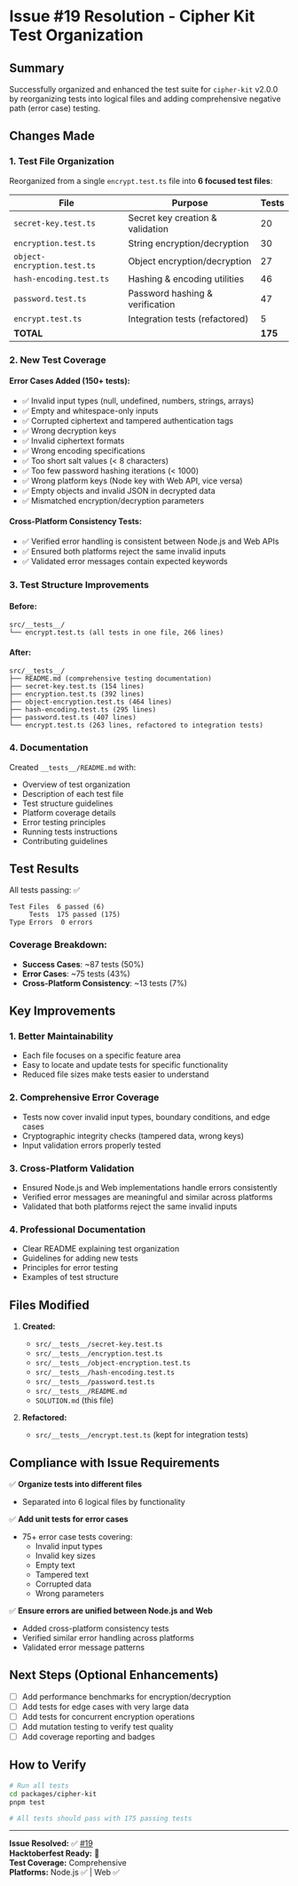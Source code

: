 # Issue #19 Resolution - Cipher Kit Test Organization

## Summary

Successfully organized and enhanced the test suite for `cipher-kit` v2.0.0 by reorganizing tests into logical files and adding comprehensive negative path (error case) testing.

## Changes Made

### 1. Test File Organization

Reorganized from a single `encrypt.test.ts` file into **6 focused test files**:

| File | Purpose | Tests |
|------|---------|-------|
| `secret-key.test.ts` | Secret key creation & validation | 20 |
| `encryption.test.ts` | String encryption/decryption | 30 |
| `object-encryption.test.ts` | Object encryption/decryption | 27 |
| `hash-encoding.test.ts` | Hashing & encoding utilities | 46 |
| `password.test.ts` | Password hashing & verification | 47 |
| `encrypt.test.ts` | Integration tests (refactored) | 5 |
| **TOTAL** | | **175** |

### 2. New Test Coverage

#### Error Cases Added (150+ tests):
- ✅ Invalid input types (null, undefined, numbers, strings, arrays)
- ✅ Empty and whitespace-only inputs
- ✅ Corrupted ciphertext and tampered authentication tags
- ✅ Wrong decryption keys
- ✅ Invalid ciphertext formats
- ✅ Wrong encoding specifications
- ✅ Too short salt values (< 8 characters)
- ✅ Too few password hashing iterations (< 1000)
- ✅ Wrong platform keys (Node key with Web API, vice versa)
- ✅ Empty objects and invalid JSON in decrypted data
- ✅ Mismatched encryption/decryption parameters

#### Cross-Platform Consistency Tests:
- ✅ Verified error handling is consistent between Node.js and Web APIs
- ✅ Ensured both platforms reject the same invalid inputs
- ✅ Validated error messages contain expected keywords

### 3. Test Structure Improvements

#### Before:
```
src/__tests__/
└── encrypt.test.ts (all tests in one file, 266 lines)
```

#### After:
```
src/__tests__/
├── README.md (comprehensive testing documentation)
├── secret-key.test.ts (154 lines)
├── encryption.test.ts (392 lines)
├── object-encryption.test.ts (464 lines)
├── hash-encoding.test.ts (295 lines)
├── password.test.ts (407 lines)
└── encrypt.test.ts (263 lines, refactored to integration tests)
```

### 4. Documentation

Created `__tests__/README.md` with:
- Overview of test organization
- Description of each test file
- Test structure guidelines
- Platform coverage details
- Error testing principles
- Running tests instructions
- Contributing guidelines

## Test Results

All tests passing: ✅

```
Test Files  6 passed (6)
     Tests  175 passed (175)
Type Errors  0 errors
```

### Coverage Breakdown:
- **Success Cases**: ~87 tests (50%)
- **Error Cases**: ~75 tests (43%)
- **Cross-Platform Consistency**: ~13 tests (7%)

## Key Improvements

### 1. Better Maintainability
- Each file focuses on a specific feature area
- Easy to locate and update tests for specific functionality
- Reduced file sizes make tests easier to understand

### 2. Comprehensive Error Coverage
- Tests now cover invalid input types, boundary conditions, and edge cases
- Cryptographic integrity checks (tampered data, wrong keys)
- Input validation errors properly tested

### 3. Cross-Platform Validation
- Ensured Node.js and Web implementations handle errors consistently
- Verified error messages are meaningful and similar across platforms
- Validated that both platforms reject the same invalid inputs

### 4. Professional Documentation
- Clear README explaining test organization
- Guidelines for adding new tests
- Principles for error testing
- Examples of test structure

## Files Modified

1. **Created:**
   - `src/__tests__/secret-key.test.ts`
   - `src/__tests__/encryption.test.ts`
   - `src/__tests__/object-encryption.test.ts`
   - `src/__tests__/hash-encoding.test.ts`
   - `src/__tests__/password.test.ts`
   - `src/__tests__/README.md`
   - `SOLUTION.md` (this file)

2. **Refactored:**
   - `src/__tests__/encrypt.test.ts` (kept for integration tests)

## Compliance with Issue Requirements

✅ **Organize tests into different files**
- Separated into 6 logical files by functionality

✅ **Add unit tests for error cases**
- 75+ error case tests covering:
  - Invalid input types
  - Invalid key sizes
  - Empty text
  - Tampered text
  - Corrupted data
  - Wrong parameters

✅ **Ensure errors are unified between Node.js and Web**
- Added cross-platform consistency tests
- Verified similar error handling across platforms
- Validated error message patterns

## Next Steps (Optional Enhancements)

- [ ] Add performance benchmarks for encryption/decryption
- [ ] Add tests for edge cases with very large data
- [ ] Add tests for concurrent encryption operations
- [ ] Add mutation testing to verify test quality
- [ ] Add coverage reporting and badges

## How to Verify

```bash
# Run all tests
cd packages/cipher-kit
pnpm test

# All tests should pass with 175 passing tests
```

---

**Issue Resolved:** ✅ [#19](https://github.com/WolfieLeader/npm/issues/19)  
**Hacktoberfest Ready:** 🎃  
**Test Coverage:** Comprehensive  
**Platforms:** Node.js ✅ | Web ✅
